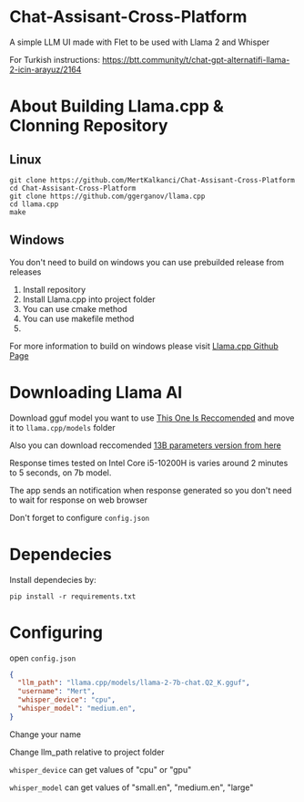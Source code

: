 # Chat-Assisant-Cross-Platform
 A simple LLM UI made with Flet to be used with Llama 2 and Whisper

For Turkish instructions: https://btt.community/t/chat-gpt-alternatifi-llama-2-icin-arayuz/2164

# About Building Llama.cpp & Clonning Repository

## Linux
 ```
git clone https://github.com/MertKalkanci/Chat-Assisant-Cross-Platform
cd Chat-Assisant-Cross-Platform
git clone https://github.com/ggerganov/llama.cpp  
cd llama.cpp
make 
```

## Windows
You don't need to build on windows you can use prebuilded release from releases

1) Install repository
2) Install Llama.cpp into project folder
3) You can use cmake method 
4) You can use makefile method
5) 
For more information to build on windows please visit [Llama.cpp Github Page](https://github.com/ggerganov/llama.cpp)

# Downloading Llama AI

Download gguf model you want to use [This One Is Reccomended](https://huggingface.co/TheBloke/Llama-2-7b-Chat-GGUF/) and move it to `llama.cpp/models` folder

Also you can download reccomended [13B parameters version from here](https://huggingface.co/TheBloke/Llama-2-13B-chat-GGUF/)

Response times tested on Intel Core i5-10200H is varies around 2 minutes to 5 seconds, on 7b model. 

The app sends an notification when response generated so you don't need to wait for response on web browser

Don't forget to configure `` config.json ``

# Dependecies
Install dependecies by: 
```
pip install -r requirements.txt
 ```

# Configuring

open `` config.json ``

```json
{
  "llm_path": "llama.cpp/models/llama-2-7b-chat.Q2_K.gguf",
  "username": "Mert",
  "whisper_device": "cpu",
  "whisper_model": "medium.en",
}
```
Change your name

Change llm_path relative to project folder

``whisper_device`` can get values of "cpu"  or  "gpu"

``whisper_model`` can get values of "small.en",    "medium.en",   "large"

